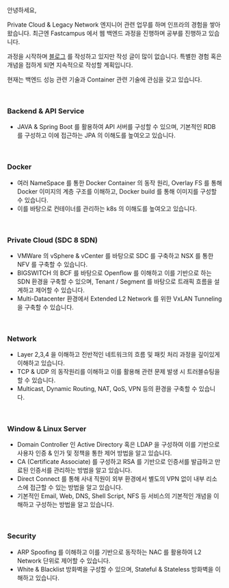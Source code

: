 안녕하세요,

Private Cloud & Legacy Network 엔지니어 관련 업무를 하며 인프라의 경험을 쌓아왔습니다.
최근엔 Fastcampus 에서 웹 백엔드 과정을 진행하며 공부를 진행하고 있습니다.

과정을 시작하며 [블로그](https://hoonii2.tistory.com/) 를 작성하고 있지만 작성 글이 많이 없습니다.
특별한 경험 혹은 개념을 접하게 되면 지속적으로 작성할 계획입니다.

현재는 백엔드 성능 관련 기술과 Container 관련 기술에 관심을 갖고 있습니다.

<br/>

### Backend & API Service
- JAVA & Spring Boot 를 활용하여 API 서버를 구성할 수 있으며, 기본적인 RDB 를 구성하고 이에 접근하는 JPA 의 이해도를 높여오고 있습니다.

<br/>

### Docker
- 여러 NameSpace 를 통한 Docker Container 의 동작 원리, Overlay FS 를 통해 Docker 이미지의 계층 구조를 이해하고, Docker build 를 통해 이미지를 구성할 수 있습니다.
- 이를 바탕으로 컨테이너를 관리하는 k8s 의 이해도를 높여오고 있습니다.

<br/>

### Private Cloud (SDC 8 SDN)
- VMWare 의 vSphere & vCenter 를 바탕으로 SDC 를 구축하고 NSX 를 통한 NFV 를 구축할 수 있습니다.
- BIGSWITCH 의 BCF 를 바탕으로 Openflow 를 이해하고 이를 기반으로 하는 SDN 환경을 구축할 수 있으며, Tenant / Segment 를 바탕으로 트래픽 흐름을 설계하고 제어할 수 있습니다.
- Multi-Datacenter 환경에서 Extended L2 Network 를 위한 VxLAN Tunneling 을 구축할 수 있습니다.

<br/>

### Network
- Layer 2,3,4 을 이해하고 전반적인 네트워크의 흐름 및 패킷 처리 과정을 깊이있게 이해하고 있습니다. 
- TCP & UDP 의 동작원리를 이해하고 이를 활용해 관련 문제 발생 시 트러블슈팅을 할 수 있습니다.
- Multicast, Dynamic Routing, NAT, QoS, VPN 등의 환경을 구축할 수 있습니다.

<br/>

### Window & Linux Server
- Domain Controller 인 Active Directory 혹은 LDAP 을 구성하여 이를 기반으로 사용자 인증 & 인가 및 정책을 통한 제어 방법을 알고 있습니다.
- CA (Certificate Associate) 를 구성하고 RSA 를 기반으로 인증서를 발급하고 만료된 인증서를 관리하는 방법을 알고 있습니다.
- Direct Connect 를 통해 사내 직원이 외부 환경에서 별도의 VPN 없이 내부 리소스에 접근할 수 있는 방법을 알고 있습니다.
- 기본적인 Email, Web, DNS, Shell Script, NFS 등 서비스의 기본적인 개념을 이해하고 구성하는 방법을 알고 있습니다.

<br/>

### Security
- ARP Spoofing 를 이해하고 이를 기반으로 동작하는 NAC 를 활용하여 L2 Network 단위로 제어할 수 있습니다.
- White & Blacklist 방화벽을 구성할 수 있으며, Stateful & Stateless 방화벽을 이해하고 있습니다.

